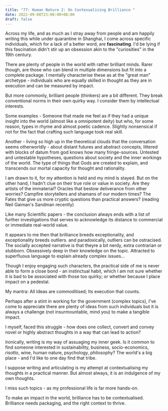 ```yaml
---
title: "77: Human Nature 2: On Contexualising Brilliance "
date: 2022-09-08T23:00:00+08:00
draft: false
---
```


Across my life, and as much as I stray away from people and am happily writing this while under quarantine in Shanghai, I come across specific individuals, which for a lack of a better word, are __fascinating__. I'd be lying if this fascination didn't stir up an obsession akin to the "curiosities" in the 19th century. 

There are plenty of people in the world with rather brilliant minds. Rarer though, are those who can blend in multiple dimensions but fit into a complete package. I mentally characterise these as at the "great man" archetype  - individuals who are equally skilled in thought as they are in execution and can be measured by impact.

But more commonly, brilliant people (thinkers) are a bit different. They break conventional norms in their own quirky way. I consider them by intellectual interests. 

Some examples - Someone that made me feel as if they  had a unique insight into the world (almost like a omnipotent deity) but who, for some reason, types in rhyme and almost poetic cadence. Slightly nonsensical if not for the fact that crafting such language took real skill. 

Another - living so high up in the theoretical clouds that the conversation seems otherworldly - about distant futures and abstract concepts, littered with blocks of datum from god knows how many fringe-sources. Untested and untestable hypotheses, questions about society and the inner workings of the world. The type of things that Gods are created to explain, and transcends our mortal capacity for thought and rationality.

I am drawn to it, for my attention is held and my mind is stayed. But on the other hand, I hadn't clue on their true role or value in society. 
Are they artists of the immaterial? Oracles that bestow deliverance from other worries? Campfire storytellers and shamans of our modern times? The Fates that give us more  cryptic questions than practical answers?  (reading Neil Gaiman's Sandman recently)

Like many Scientific papers - the conclusion always ends with a list of further investigations that serves to acknowledge its distance to commercial or immediate real-world value. 

It appears to me then that brilliance breeds exceptionality, and exceptionality breeds outliers.
and paradoxically, outliers can be ostracised. 
The socially accepted narrative is that theyre a bit nerdy, extra contrarian or stubborn. Obsessively deep in their knowledge on the topic. Attracted to superfluous language to explain already complex issues... 

Though I enjoy engaging such characters, the practical side of me is never able to form a close bond - an instinctual habit, which I am not sure whether it is bad to be associated with those too quirky; or whether because I place impact on a pedestal.

My mantra: All Ideas are commoditised; Its execution that counts. 

Perhaps after a stint in working for the government (complex topics), I've come to appreciate there are plenty of ideas from such individuals but it is always a challenge (not insurmountable, mind you) to make a tangible impact.

I myself, faced this struggle - how does one collect, convert and convey novel or highly abstract thoughts in a way that can lead to action? 

Ironically, writing is my way of assuaging my inner geek. Is it common to find someone interested in sustainability, business, socio-economics, risotto, wine, human nature, psychology, philosophy? The world's a big place - and I'd like to one day find that tribe. 

I suppose writing and articulating is my attempt at contextualising my thoughts in a practical manner. But almost always, it is an indulgence of my own thoughts. 

I miss such topics - as my professional life is far more hands-on.

To make an impact in the world, brilliance has to be contextualised. Brilliance needs packaging, and the right context to thrive.